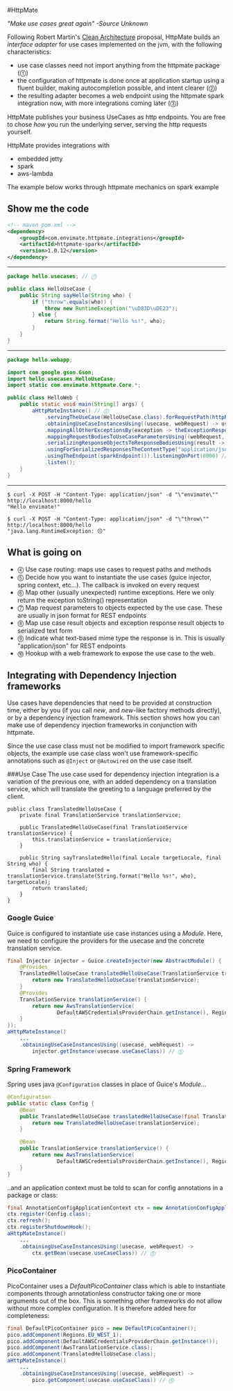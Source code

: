 #HttpMate

_"Make use cases great again" -Source Unknown_

Following Robert Martin's [Clean Architecture](https://8thlight.com/blog/uncle-bob/2012/08/13/the-clean-architecture.html) proposal, HttpMate builds an _interface adapter_ for use cases implemented on the jvm, with the following characteristics:

- use case classes need not import anything from the httpmate package (⓵)
- the configuration of httpmate is done once at application startup using a fluent builder, making autocompletion possible, and intent clearer (⓶)
- the resulting adapter becomes a web endpoint using the httpmate spark integration now, with more integrations coming later (⓷)

HttpMate publishes your business UseCases as http endpoints. You are free to chose _how_ you run the underlying server, serving the http requests yourself.

HttpMate provides integrations with

* embedded jetty
* spark
* aws-lambda

The example below works through httpmate mechanics on spark example

Show me the code
----------------
```xml
<!-- maven pom.xml -->
<dependency>
    <groupId>com.envimate.httpmate.integrations</groupId>
    <artifactId>httpmate-spark</artifactId>
    <version>1.0.12</version>
</dependency>
```
---
```java
package hello.usecases; // ⓵

public class HelloUseCase {
    public String sayHello(String who) {
        if ("throw".equals(who)) {
            throw new RuntimeException("\uD83D\uDE23");
        } else {
            return String.format("Hello %s!", who);
        }
    }
}
```
---
```java
package hello.webapp;

import com.google.gson.Gson;
import hello.usecases.HelloUseCase;
import static com.envimate.httpmate.Core.*;

public class HelloWeb {
    public static void main(String[] args) {
        aHttpMateInstance() // ⓶
            .servingTheUseCase(HelloUseCase.class).forRequestPath(httpRequestPathTemplate("/hello")).andRequestMethod(postMethod()) // ⓸
            .obtainingUseCaseInstancesUsing((usecase, webRequest) -> usecase.useCaseClass == HelloUseCase.class? new HelloUseCase() : null) // ⓹
            .mappingAllOtherExceptionsBy(exception -> theExceptionResponse(internalServerError(), exception.toString())) // ⓺
            .mappingRequestBodiesToUseCaseParametersUsing((webRequest, targetClass) -> new Gson().fromJson(webRequest.body, targetClass)) // ⓻
            .serializingResponseObjectsToResponseBodiesUsing(result -> new Gson().toJson(result)) // ⓼
            .usingForSerializedResponsesTheContentType("application/json") // ⓽
            .usingTheEndpoint(sparkEndpoint()).listeningOnPort(8000) // ⓷⓾
            .listen();
    }
}
```
---
```shell
$ curl -X POST -H "Content-Type: application/json" -d "\"envimate\"" http://localhost:8000/hello
"Hello envimate!"

$ curl -X POST -H "Content-Type: application/json" -d "\"throw\"" http://localhost:8000/hello
"java.lang.RuntimeException: 😣"
```

What is going on
----------------
- ⓸ Use case routing: maps use cases to request paths and methods
- ⓹ Decide how you want to instantiate the use cases (guice injector, spring context, etc...). The callback is invoked on every request
- ⓺ Map other (usually unexpected) runtime exceptions. Here we only return the exception toString() representation
- ⓻ Map request parameters to objects expected by the use case. These are usually in json format for REST endpoints
- ⓼ Map use case result objects and exception response result objects to serialized text form
- ⓽ Indicate what text-based mime type the response is in. This is usually "application/json" for REST endpoints
- ⓾ Hookup with a web framework to expose the use case to the web.

Integrating with Dependency Injection frameworks
------------------------------------------------

Use cases have dependencies that need to be provided at construction time, either by you (if you call _new_, and _new_-like factory methods directly), or by a dependency injection framework.
This section shows how you can make use of dependency injection frameworks in conjunction with httpmate.

Since the use case class must not be modified to import framework specific objects, the example use case class won't use framework-specific annotations such as `@Inject` or `@Autowired` on the use case itself.

###Use Case
The use case used for dependency injection integration is a variation of the previous one, with an added dependency on a translation service, which will translate the greeting to a language preferred by the client.

```
public class TranslatedHelloUseCase {
    private final TranslationService translationService;

    public TranslatedHelloUseCase(final TranslationService translationService) {
        this.translationService = translationService;
    }

    public String sayTranslatedHello(final Locale targetLocale, final String who) {
        final String translated = translationService.translate(String.format("Hello %s!", who), targetLocale);
        return translated;
    }
}
```

### Google Guice
Guice is configured to instantiate use case instances using a *Module*. Here, we need to configure the providers for the usecase and the concrete translation service.

```java
final Injector injector = Guice.createInjector(new AbstractModule() {
    @Provides
    TranslatedHelloUseCase translatedHelloUseCase(TranslationService translationService) {
        return new TranslatedHelloUseCase(translationService);
    }
    @Provides
    TranslationService translationService() {
        return new AwsTranslationService(
                DefaultAWSCredentialsProviderChain.getInstance(), Regions.EU_WEST_1);
    }
});
aHttpMateInstance()
    ...
    .obtainingUseCaseInstancesUsing((usecase, webRequest) ->
        injector.getInstance(usecase.useCaseClass)) // ⓹
```

### Spring Framework

Spring uses java `@Configuration` classes in place of Guice's _Module_...

```java
@Configuration
public static class Config {
    @Bean
    public TranslatedHelloUseCase translatedHelloUseCase(final TranslationService translationService) {
        return new TranslatedHelloUseCase(translationService);
    }

    @Bean
    public TranslationService translationService() {
        return new AwsTranslationService(
                DefaultAWSCredentialsProviderChain.getInstance(), Regions.EU_WEST_1);
    }
}
```
..and an application context must be told to scan for config annotations in a package or class:
```java
final AnnotationConfigApplicationContext ctx = new AnnotationConfigApplicationContext();
ctx.register(Config.class);
ctx.refresh();
ctx.registerShutdownHook();
aHttpMateInstance()
    ...
    .obtainingUseCaseInstancesUsing((usecase, webRequest) ->
        ctx.getBean(usecase.useCaseClass)) // ⓹

```
### PicoContainer

PicoContainer uses a *DefaultPicoContainer* class which is able to instantiate components through annotationless constructor taking one or more arguments out of the box. This is something other frameworks do not allow without more complex configuration. It is therefore added here for completeness:

```java
final DefaultPicoContainer pico = new DefaultPicoContainer();
pico.addComponent(Regions.EU_WEST_1);
pico.addComponent(DefaultAWSCredentialsProviderChain.getInstance());
pico.addComponent(AwsTranslationService.class);
pico.addComponent(TranslatedHelloUseCase.class);
aHttpMateInstance()
    ...
    .obtainingUseCaseInstancesUsing((usecase, webRequest) ->
        pico.getComponent(usecase.useCaseClass)) // ⓹
```
